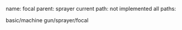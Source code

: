 name: focal
parent: sprayer
current path: not implemented
all paths:

  basic/machine gun/sprayer/focal
